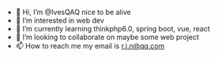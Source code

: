 - 👋 Hi, I’m @IvesQAQ nice to be alive
- 👀 I’m interested in web dev
- 🌱 I’m currently learning thinkphp6.0, spring boot, vue, react
- 💞️ I’m looking to collaborate on maybe some web project
- 📫 How to reach me my email is r.i.n@qq.com

<!---
IvesQAQ/IvesQAQ is a ✨ special ✨ repository because its `README.md` (this file) appears on your GitHub profile.
You can click the Preview link to take a look at your changes.
--->
